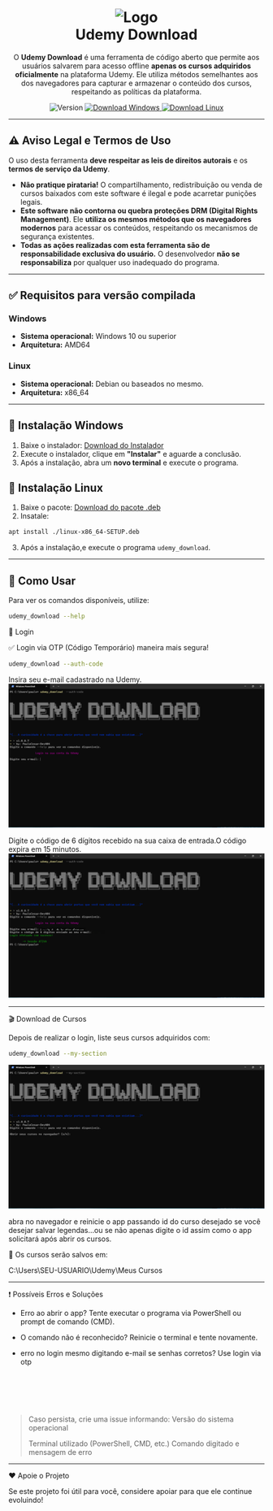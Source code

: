 <div align="center">
  <h1>
    <img src="assets/favicon.ico" alt="Logo" width="280"><br>
    Udemy Download
  </h1>
  <p align="center">

  O **Udemy Download** é uma ferramenta de código aberto que permite aos usuários salvarem para acesso offline **apenas os cursos adquiridos oficialmente** na plataforma Udemy. Ele utiliza métodos semelhantes aos dos navegadores para capturar e armazenar o conteúdo dos cursos, respeitando as políticas da plataforma.</p>

  <p align="center">
    <img src="https://img.shields.io/badge/Version-1.0.0.7-orange?style=flat-square" alt="Version">
    <a href="https://github.com/PauloCesar-dev404/Udemy-Download/raw/refs/heads/main/versions/win-amd64-SETUP.exe" target="_blank">
      <img src="https://img.shields.io/badge/Download-Windows-blue?style=flat-square" alt="Download Windows">
    </a>
  <a href="https://github.com/PauloCesar-dev404/Udemy-Download/raw/refs/heads/main/versions/linux-x86_64-SETUP.deb" target="_blank">
      <img src="https://img.shields.io/badge/Download-Linux-blue?style=flat-square" alt="Download Linux">
    </a>
  </p>
</div>



---

## ⚠️ Aviso Legal e Termos de Uso  

O uso desta ferramenta **deve respeitar as leis de direitos autorais** e os **termos de serviço da Udemy**.  

- **Não pratique pirataria!** O compartilhamento, redistribuição ou venda de cursos baixados com este software é ilegal e pode acarretar punições legais.  
- **Este software não contorna ou quebra proteções DRM (Digital Rights Management)**. Ele **utiliza os mesmos métodos que os navegadores modernos** para acessar os conteúdos, respeitando os mecanismos de segurança existentes.  
- **Todas as ações realizadas com esta ferramenta são de responsabilidade exclusiva do usuário.** O desenvolvedor **não se responsabiliza** por qualquer uso inadequado do programa.  

---

## ✅ Requisitos para versão compilada 

### Windows 

- **Sistema operacional:** Windows 10 ou superior  
- **Arquitetura:** AMD64  
### Linux
- **Sistema operacional:** Debian ou baseados no mesmo.  
- **Arquitetura:** x86_64
---

## 🔧 Instalação Windows

1. Baixe o instalador: [Download do Instalador](https://github.com/PauloCesar-dev404/Udemy-Download/raw/refs/heads/main/versions/win-amd64-SETUP.exe)  
2. Execute o instalador, clique em **"Instalar"** e aguarde a conclusão.  
3. Após a instalação, abra um **novo terminal** e execute o programa.  

## 🔧 Instalação Linux

1. Baixe o pacote: [Download do pacote .deb](https://github.com/PauloCesar-dev404/Udemy-Download/raw/refs/heads/main/versions/linux-x86_64-SETUP.deb)  
2. Insatale:
```bash
apt install ./linux-x86_64-SETUP.deb
```
3. Após a instalação,e execute o programa `udemy_download`.  


---

## 🚀 Como Usar  

Para ver os comandos disponíveis, utilize:  
```bash
udemy_download --help
```

🔑 Login

✅ Login via OTP (Código Temporário) maneira mais segura!
```bash
udemy_download --auth-code
```

Insira seu e-mail cadastrado na Udemy.
![receber o código otp](<assets/Captura de tela 2025-02-04 194402.png>)

Digite o código de 6 dígitos recebido na sua caixa de entrada.O código expira em 15 minutos.
![inserir o código](<assets/Captura de tela 2025-02-04 194500.png>)

---

🎬 Download de Cursos

Depois de realizar o login, liste seus cursos adquiridos com:
```bash
udemy_download --my-section
```
![my courses](<assets/Captura de tela 2025-02-04 194546.png>)


abra no navegador e reinicie o app passando id do curso desejado se você desejar salvar legendas...ou se não apenas digite o id assim como o app solicitará após abrir os cursos.


📌 Os cursos serão salvos em:

C:\Users\SEU-USUARIO\Udemy\Meus Cursos


---

❗ Possíveis Erros e Soluções

- Erro ao abrir o app? Tente executar o programa via PowerShell ou prompt de comando (CMD).

- O comando não é reconhecido? Reinicie o terminal e tente novamente.

- erro no login mesmo digitando e-mail se senhas corretos? Use login via otp


<br>
<br><br><br>

>Caso persista, crie uma issue informando:
> Versão do sistema operacional
> 
>Terminal utilizado (PowerShell, CMD, etc.)
>Comando digitado e mensagem de erro



---

❤️ Apoie o Projeto

Se este projeto foi útil para você, considere apoiar para que ele continue evoluindo!



